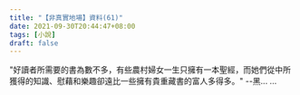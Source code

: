 ```yaml
---
title: "【非真實地場】資料(61)"
date: 2021-09-30T20:44:47+08:00
tags: [小說]
draft: false
---
```


"好讀者所需要的書為數不多，有些農村婦女一生只擁有一本聖經，而她們從中所獲得的知識、慰藉和樂趣卻遠比一些擁有貴重藏書的富人多得多。" --黑... ...